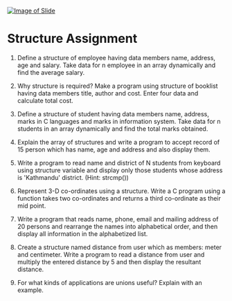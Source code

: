 [![Image of Slide](http://image.slidesharecdn.com/structureandunions-160328042531/95/structure-and-unions-1-638.jpg?cb=1459139268)](http://www.ashimlamichhane.com.np/2016/08/unit-9-structure-and-union/)

Structure Assignment
========================================================
1. Define a structure of employee having data members name, address, age and salary. Take data for n employee in an array dynamically and find the average salary.

2. Why structure is required? Make a program using structure of booklist having data members title, author and cost. Enter four data and calculate total cost.

3. Define a structure of student having data members name, address, marks in C languages and marks in information system. Take data for n students in an array dynamically and find the total marks obtained.

4. Explain the array of structures and write a program to accept record of 15 person which has name, age and address and also display them.

5. Write a program to read name and district of N students from keyboard using structure variable and display only those students whose address is 'Kathmandu' district. (Hint: strcmp())

6. Represent 3-D co-ordinates using a structure. Write a C program using a function takes two co-ordinates and returns a third co-ordinate as their mid point.

7. Write a program that reads name, phone, email and mailing address of 20 persons and rearrange the names into alphabetical order, and then display all information in the alphabetized list.

8. Create a structure named distance from user which as members: meter and centimeter. Write a program to read a distance from user and multiply the entered distance by 5 and then display the resultant distance.

9. For what kinds of applications are unions useful? Explain with an example.